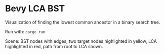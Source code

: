 # Bevy LCA BST

Visualization of finding the lowest common ancestor in a binary search tree.

Run with: `cargo run`

Scene: BST nodes with edges, two target nodes highlighted in yellow, LCA highlighted in red, path from root to LCA shown.
